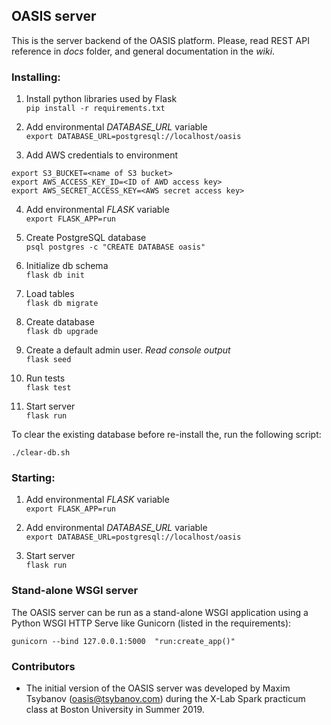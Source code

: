 ## OASIS server

This is the server backend of the OASIS platform. Please, read REST API reference in _docs_ folder, and general documentation in the _wiki_.

### Installing:

1. Install python libraries used by Flask <br>
`pip install -r requirements.txt`

2. Add environmental _DATABASE_URL_ variable <br>
`export DATABASE_URL=postgresql://localhost/oasis`

3. Add AWS credentials to environment <br>
```
export S3_BUCKET=<name of S3 bucket>
export AWS_ACCESS_KEY_ID=<ID of AWD access key>
export AWS_SECRET_ACCESS_KEY=<AWS secret access key>
```

4. Add environmental _FLASK_ variable <br>
`export FLASK_APP=run`

5. Create PostgreSQL database <br>
`psql postgres -c "CREATE DATABASE oasis"`

6. Initialize db schema <br>
`flask db init`

7. Load tables <br>
`flask db migrate` 

8. Create database <br>
`flask db upgrade`

9. Create a default admin user. _Read console output_ <br>
`flask seed`

10. Run tests <br>
`flask test`

11. Start server <br>
`flask run`

To clear the existing database before re-install the, run the following script:

`./clear-db.sh`

### Starting:

1. Add environmental _FLASK_ variable <br>
`export FLASK_APP=run`

2. Add environmental _DATABASE_URL_ variable <br>
`export DATABASE_URL=postgresql://localhost/oasis`

3. Start server <br>
`flask run`

### Stand-alone WSGI server

The OASIS server can be run as a stand-alone WSGI application using a Python WSGI HTTP Serve like Gunicorn (listed in the requirements):

`gunicorn --bind 127.0.0.1:5000  "run:create_app()"`

### Contributors

* The initial version of the OASIS server was developed by Maxim Tsybanov (oasis@tsybanov.com) during the X-Lab Spark practicum class at Boston University in Summer 2019.
